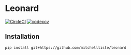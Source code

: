 # Leonard

[![CircleCI](https://circleci.com/gh/mitchelllisle/leonard.svg?style=svg)](https://circleci.com/gh/mitchelllisle/leonard)
[![codecov](https://codecov.io/gh/mitchelllisle/leonard/branch/master/graph/badge.svg)](https://codecov.io/gh/mitchelllisle/leonard)

## Installation
```
pip install git+https://github.com/mitchelllisle/leonard
```
